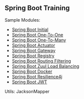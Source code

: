 
## Spring Boot Training

Sample Modules:
- [Spring Boot Initial](spring-boot-initial/README.md)
- [Spring Boot One-To-One](spring-boot-one-to-one/README.md)
- [Spring Boot One-To-Many](spring-boot-one-to-many/README.md)
- [Spring Boot Actuator](spring-boot-actuator/README.md)
- [Spring Boot Gateway](spring-boot-gateway/README.md)
- [Spring Boot Registry](spring-boot-registry/README.md)
- [Spring Boot Routing Filtering](spring-boot-routing-filtering/README.md)
- [Spring Boot Zuul Load Balancing](spring-boot-zuul-load-balancing/README.md)
- [Spring Boot Docker](spring-boot-docker/README.md)
- [Spring Boot Resilience4j](spring-boot-resilience4j/README.md)
- [Spring Boot JWT](spring-boot-jwt/README.md)

Utils:
JacksonMapper